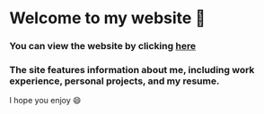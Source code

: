# Welcome to my website 🚀

### You can view the website by clicking [here](https://jacksonkunde.github.io/)
### The site features information about me, including work experience, personal projects, and my resume. 

I hope you enjoy 😄
